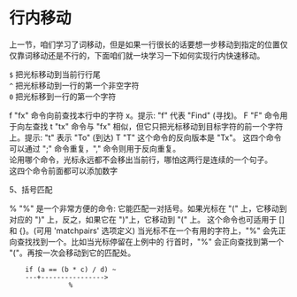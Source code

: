 # 行内移动
上一节，咱们学习了词移动，但是如果一行很长的话要想一步移动到指定的位置仅仅靠词移动还是不行的，下面咱们就一块学习一下如何实现行内快速移动。

`$` 把光标移动到当前行行尾  
`^` 把光标移动到一行的第一个非空字符  
`0` 把光标移到一行的第一个字符  

f       "fx" 命令向前查找本行中的字符 x。提示: "f" 代表 "Find" (寻找)。
F       "F" 命令用于向左查找
t       "tx" 命令与 "fx" 相似，但它只把光标移动到目标字符的前一个字符上。提示: "t" 表示 "To" (到达)
T       "T" 这个命令的反向版本是 "Tx"。
这四个命令可以通过 ";" 命令重复，"," 命令则用于反向重复。   
论用哪个命令，光标永远都不会移出当前行，哪怕这两行是连续的一个句子。   
这四个命令前面都可以添加数字

5、括号匹配

%       "%" 是一个非常方便的命令:
        它能匹配一对括号。如果光标在 "(" 上，它移动到对应的 ")" 上，反之，如果它在 ")"上，它移动到 "(" 上。
        这个命令也可适用于 [] 和 {}。(可用 'matchpairs' 选项定义)
        当光标不在一个有用的字符上，"%" 会先正向查找找到一个。比如当光标停留在上例中的
        行首时，"%" 会正向查找到第一个 "("。再按一次会移动到它的匹配处。

	    if (a == (b * c) / d) ~
    	---+---------------->
          		   %

